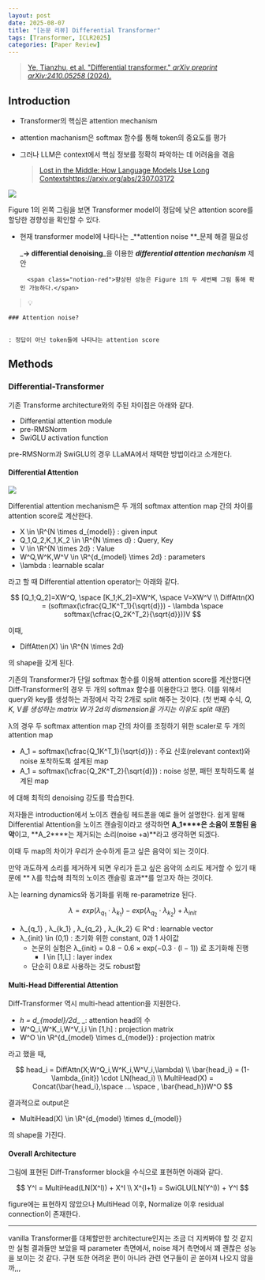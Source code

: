 ```yaml
---
layout: post
date: 2025-08-07
title: "[논문 리뷰] Differential Transformer"
tags: [Transformer, ICLR2025]
categories: [Paper Review]
---
```


> [Ye, Tianzhu, et al. "Differential transformer." ](https://arxiv.org/abs/2410.05258)[_arXiv preprint arXiv:2410.05258_](https://arxiv.org/abs/2410.05258)[ (2024).](https://arxiv.org/abs/2410.05258)



## Introduction

- Transformer의 핵심은 attention mechanism
- attention machanism은 softmax 함수를 통해 token의 중요도를 평가
- 그러나 LLM은 context에서 핵심 정보를 정확히 파악하는 데 어려움을 겪음

	> [Lost in the Middle: How Language Models Use Long Contextshttps://arxiv.org/abs/2307.03172](https://arxiv.org/abs/2307.03172)


![](https://prod-files-secure.s3.us-west-2.amazonaws.com/542b861c-36a8-4051-84e5-8804b6728dba/9083ea56-691a-4752-ae26-47f403431ac8/image.png?X-Amz-Algorithm=AWS4-HMAC-SHA256&X-Amz-Content-Sha256=UNSIGNED-PAYLOAD&X-Amz-Credential=ASIAZI2LB4663AIZL43F%2F20250826%2Fus-west-2%2Fs3%2Faws4_request&X-Amz-Date=20250826T061307Z&X-Amz-Expires=3600&X-Amz-Security-Token=IQoJb3JpZ2luX2VjEBUaCXVzLXdlc3QtMiJHMEUCICzhCgb0c2ki9xRf1kM%2Bqb3%2FK6wmW85fTsPUVnW3rQKYAiEAydwA0jHc3ZAOIdj4rZcXDkReJeFg6qPZ5QuhzuIgT58q%2FwMIbhAAGgw2Mzc0MjMxODM4MDUiDIPEKW6PwOnxD%2B9umSrcA6p3PpZgQA%2BCbYyl1fl1ly00T4iO1rWbUbSgVTJaTC%2F8sY9xp2Ob%2BN%2Fr5iO4911wdFG8TYwCIVSEVdtiQ3sR28KwpZ1p%2FzDeZe%2ByaeqhUjPJua5agvOWea5BViXhlQgBKNRlVRajtFigpsB0jPMbDc8%2FfU5I5ydzyg6Rnhz4l%2Bzb8yK18JBGyjweiClprtKlkoHfxDvLsFw%2F1klt%2B2T0Z30J4YawjXjJI8Z97IjVRmkecRl%2BsJNJC5xQvCj7l0OaKv6xcJHnd0rMoB2LV4DsEI4vhPDhDSHqh3j56o4RRM3DhoLJE6k1m1J43tAEZ41Zj%2FFKh5ulmd066nGL3hVhYUNf5BdWkxeML0wM8kwFBku9%2FCkxGxfeIvVnGX7ajwyDiAoP7%2FEIWSde64Ak0pi3Emj0XaGO4gJXsVFL3ZqNGcF1EU0O5t%2BV%2FIJz6NqsZavVgp%2FiZwAsjmnM9c9YPoewbKlzKZXI0Oxf2lYDjTcDPzILSMkQjB71gompmyll2eVR4ssC4Oeb6UmCgNnADgLnEZ8tdljgFyEx5dY6fOfr9c%2FFalkIX6FzehSPajGTn9snLUVOeUBfa2RFpylp0uLCgFpzNyCbsquWN3ddz5X%2FryLGfpMPtzarOPR%2BCkWwMKmAtcUGOqUB5pPKNJ1%2BvyoOw02MQN2UsLgKPRrF5WkTxNXRTSoR7YU06iX9BdjGgRy02Ji1n1gH4%2FFxcX0CS3tejbp8uYNL88ndGau9jr0ltIBCcQNuo71EqLrKzHVYGk1j9tY5Mj9e3Z1Jqdo2ugKdpEMudNGYopsrEspiVhzsw4K%2FZWuuCsTC99dHLQALvZ2c5ct%2BYGbsJX1iDMykjhq%2FWONQoubfckQBLIDZ&X-Amz-Signature=572ecda3b4a4a4b52d07adb12db5fc243c5db8858ab21387123ec13d90e53138&X-Amz-SignedHeaders=host&x-amz-checksum-mode=ENABLED&x-id=GetObject)


Figure 1의 왼쪽 그림을 보면 Transformer model이 정답에 낮은 attention score를 할당한 경향성을 확인할 수 있다.

- 현재 transformer model에 나타나는 _**attention noise **_문제 해결 필요성

	_**→ differential denoising**_을 이용한 _**differential attention mechanism**_ 제안


		<span class="notion-red">향상된 성능은 Figure 1의 두 세번째 그림 통해 확인 가능하다.</span>


> 💡 


	### Attention noise?


	: 정답이 아닌 token들에 나타나는 attention score



## Methods



### Differential-Transformer


기존 Transforme architecture와의 주된 차이점은 아래와 같다.

- Differential attention module
- pre-RMSNorm
- SwiGLU activation function

pre-RMSNorm과 SwiGLU의 경우 LLaMA에서 채택한 방법이라고 소개한다.



#### Differential Attention


![](https://prod-files-secure.s3.us-west-2.amazonaws.com/542b861c-36a8-4051-84e5-8804b6728dba/116d70b2-1963-4810-9167-f4c7d8a06e8f/image.png?X-Amz-Algorithm=AWS4-HMAC-SHA256&X-Amz-Content-Sha256=UNSIGNED-PAYLOAD&X-Amz-Credential=ASIAZI2LB4663AIZL43F%2F20250826%2Fus-west-2%2Fs3%2Faws4_request&X-Amz-Date=20250826T061307Z&X-Amz-Expires=3600&X-Amz-Security-Token=IQoJb3JpZ2luX2VjEBUaCXVzLXdlc3QtMiJHMEUCICzhCgb0c2ki9xRf1kM%2Bqb3%2FK6wmW85fTsPUVnW3rQKYAiEAydwA0jHc3ZAOIdj4rZcXDkReJeFg6qPZ5QuhzuIgT58q%2FwMIbhAAGgw2Mzc0MjMxODM4MDUiDIPEKW6PwOnxD%2B9umSrcA6p3PpZgQA%2BCbYyl1fl1ly00T4iO1rWbUbSgVTJaTC%2F8sY9xp2Ob%2BN%2Fr5iO4911wdFG8TYwCIVSEVdtiQ3sR28KwpZ1p%2FzDeZe%2ByaeqhUjPJua5agvOWea5BViXhlQgBKNRlVRajtFigpsB0jPMbDc8%2FfU5I5ydzyg6Rnhz4l%2Bzb8yK18JBGyjweiClprtKlkoHfxDvLsFw%2F1klt%2B2T0Z30J4YawjXjJI8Z97IjVRmkecRl%2BsJNJC5xQvCj7l0OaKv6xcJHnd0rMoB2LV4DsEI4vhPDhDSHqh3j56o4RRM3DhoLJE6k1m1J43tAEZ41Zj%2FFKh5ulmd066nGL3hVhYUNf5BdWkxeML0wM8kwFBku9%2FCkxGxfeIvVnGX7ajwyDiAoP7%2FEIWSde64Ak0pi3Emj0XaGO4gJXsVFL3ZqNGcF1EU0O5t%2BV%2FIJz6NqsZavVgp%2FiZwAsjmnM9c9YPoewbKlzKZXI0Oxf2lYDjTcDPzILSMkQjB71gompmyll2eVR4ssC4Oeb6UmCgNnADgLnEZ8tdljgFyEx5dY6fOfr9c%2FFalkIX6FzehSPajGTn9snLUVOeUBfa2RFpylp0uLCgFpzNyCbsquWN3ddz5X%2FryLGfpMPtzarOPR%2BCkWwMKmAtcUGOqUB5pPKNJ1%2BvyoOw02MQN2UsLgKPRrF5WkTxNXRTSoR7YU06iX9BdjGgRy02Ji1n1gH4%2FFxcX0CS3tejbp8uYNL88ndGau9jr0ltIBCcQNuo71EqLrKzHVYGk1j9tY5Mj9e3Z1Jqdo2ugKdpEMudNGYopsrEspiVhzsw4K%2FZWuuCsTC99dHLQALvZ2c5ct%2BYGbsJX1iDMykjhq%2FWONQoubfckQBLIDZ&X-Amz-Signature=2869563a4e15724e6cf90a271a22f48bd373a81f7dca570b9f91f8f75473d5d1&X-Amz-SignedHeaders=host&x-amz-checksum-mode=ENABLED&x-id=GetObject)


Differential attention mechanism은 두 개의 softmax attention map 간의 차이를 attention score로 계산한다.

- X \in \R^{N \times d\_{model}} : given input
- Q\_1,Q\_2,K\_1,K\_2 \in \R^{N \times d} : Query, Key
- V \in \R^{N \times 2d} : Value
- W^Q,W^K,W^V \in \R^{d\_{model} \times 2d} : parameters
- \lambda : learnable scalar

라고 할 때 Differential attention operator는 아래와 같다.


$$
[Q_1;Q_2]=XW^Q, \space [K_1;K_2]=XW^K, \space V=XW^V \\
DiffAttn(X) = (softmax(\cfrac{Q_1K^T_1}{\sqrt{d}}) - \lambda \space softmax(\cfrac{Q_2K^T_2}{\sqrt{d}}))V
$$


이때,

- DiffAtten(X) \in \R^{N \times 2d}

의 shape을 갖게 된다.


기존의 Transformer가 단일 softmax 함수를 이용해 attention score를 계산했다면 Diff-Transformer의 경우 두 개의 softmax 함수를 이용한다고 했다. 이를 위해서 query와 key를 생성하는 과정에서 각각 2개로 split 해주는 것이다. <span class="notion-red">(첫 번째 수식, </span><span class="notion-red">_Q, K, V를 생성하는 matrix W가 2d의 dismension을 가지는 이유도 split 때문_</span><span class="notion-red">)</span>


 λ의 경우 두 softmax attention map 간의 차이를 조정하기 위한 scaler로 두 개의 attention map

- A\_1 = softmax(\cfrac{Q\_1K^T\_1}{\sqrt{d}}) : 주요 신호(relevant context)와 noise 포착하도록 설계된 map
- A\_1 = softmax(\cfrac{Q\_2K^T\_2}{\sqrt{d}}) : noise 성분, 패턴 포착하도록 설계된 map 

에 대해 최적의 denoising 강도를 학습한다.


저자들은 introduction에서 노이즈 캔슬링 헤드폰을 예로 들어 설명한다. 쉽게 말해 Differential Attention을 노이즈 캔슬링이라고 생각하면 **A\_1****은 소음이 포함된 음악**이고, **A\_2****는 제거되는 소리(noise +a)**라고 생각하면 되겠다. 


이때 두 map의 차이가 우리가 순수하게 듣고 싶은 음악이 되는 것이다. 


만약 과도하게 소리를 제거하게 되면 우리가 듣고 싶은 음악의 소리도 제거할 수 있기 때문에 ** λ를 학습해 최적의 노이즈 캔슬링 효과**를 얻고자 하는 것이다.


λ는 learning dynamics와 동기화를 위해 re-parametrize 된다.


$$
\lambda = exp(\lambda_{q_1} \cdot \lambda_{k_1}) - exp(\lambda_{q_2} \cdot \lambda_{k_2}) + \lambda_{init}
$$

- λ\_{q\_1} , λ\_{k\_1} , λ\_{q\_2} , λ\_{k\_2} ∈ R^d : learnable vector
- λ\_{init} \in (0,1) : 초기화 위한 constant, 0과 1 사이값
	- 논문의 실험은 λ\_{init} = 0.8 − 0.6 × exp(−0.3 · (l − 1)) 로 초기화해 진행
		- l \in [1,L] : layer index
	- 단순히 0.8로 사용하는 것도 robust함


#### **Multi-Head Differential Attention**


Diff-Transformer 역시 multi-head attention을 지원한다.

- _h = d\_{model}/2d__ _: attention head의 수
- W^Q\_i,W^K\_i,W^V\_i,i \in [1,h] : projection matrix
- W^O \in \R^{d\_{model} \times d\_{model}} : projection matrix

라고 했을 때,


$$
head_i = DiffAttn(X;W^Q_i,W^K_i,W^V_i,\lambda) \\
\bar{head_i} = (1-\lambda_{init}) \cdot LN(head_i) \\
MultiHead(X) = Concat(\bar{head_i},\space ... \space , \bar{head_h})W^O
$$


결과적으로 output은

- MultiHead(X) \in \R^{d\_{model} \times d\_{model}}

의 shape을 가진다.



#### Overall Architecture


그림에 표현된 Diff-Transformer block을 수식으로 표현하면 아래와 같다.


$$
Y^l = MultiHead(LN(X^l)) + X^l \\
X^{l+1} = SwiGLU(LN(Y^l)) + Y^l
$$


figure에는 표현하지 않았으나 MultiHead 이후, Normalize 이후 residual connection이 존재한다.


---


vanilla Transformer를 대체할만한 architecture인지는 조금 더 지켜봐야 할 것 같지만 실험 결과들만 보았을 때 parameter 측면에서, noise 제거 측면에서 꽤 괜찮은 성능을 보이는 것 같다. 구현 또한 어려운 편이 아니라 관련 연구들이 곧 쏟아져 나오지 않을까,,,

